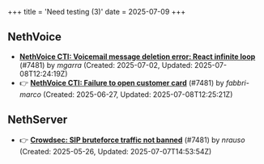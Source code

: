 +++
title = 'Need testing (3)'
date = 2025-07-09
+++

## NethVoice
- **[NethVoice CTI: Voicemail message deletion error: React infinite loop](https://github.com/NethServer/dev/issues/7539)** (#7481) by *mgarra* (Created: 2025-07-02, Updated: 2025-07-08T12:24:19Z)
- :point_right: **[NethVoice CTI: Failure to open customer card](https://github.com/NethServer/dev/issues/7531)** (#7481) by *fabbri-marco* (Created: 2025-06-27, Updated: 2025-07-08T12:25:21Z)

## NethServer
- :point_right: **[Crowdsec: SIP bruteforce traffic not banned](https://github.com/NethServer/dev/issues/7481)** (#7481) by *nrauso* (Created: 2025-05-26, Updated: 2025-07-07T14:53:54Z)

